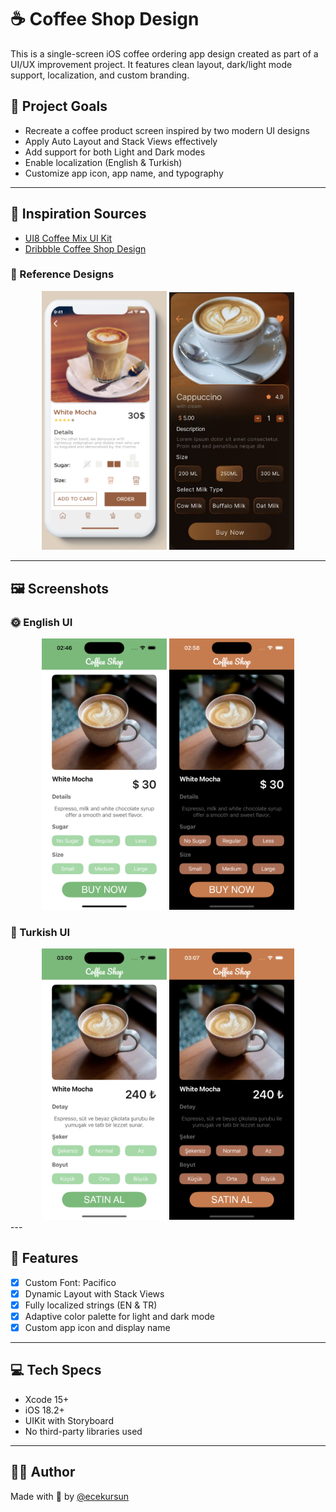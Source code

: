# ☕ Coffee Shop Design

This is a single-screen iOS coffee ordering app design created as part of a UI/UX improvement project. It features clean layout, dark/light mode support, localization, and custom branding.

## 🎯 Project Goals

- Recreate a coffee product screen inspired by two modern UI designs
- Apply Auto Layout and Stack Views effectively
- Add support for both Light and Dark modes
- Enable localization (English & Turkish)
- Customize app icon, app name, and typography

---

## 📌 Inspiration Sources

- [UI8 Coffee Mix UI Kit](https://ui8.net/abdulazizalbadawi/products/coffee-mix-ui-kit?rel=timer)
- [Dribbble Coffee Shop Design](https://dribbble.com/shots/23467241-Coffee-Shop-App-Design)
### 🎨 Reference Designs
<div align="center">
  <img src="./reference-ui8.png" alt="Reference UI8" width="200"/>
  <img src="./reference-dribbble.png" alt="Reference Dribbble" width="200"/>
</div>

---

## 🖼️ Screenshots

### 🌞 English UI
<div align="center">
  <img src="./screenshot-light-en.jpeg" alt="Light Mode EN" width="200"/>
  <img src="./screenshot-dark-en.jpeg" alt="Dark Mode EN" width="200"/>
</div>

### 🌙 Turkish UI
<div align="center">
  <img src="./screenshot-light-tr.jpeg" alt="Light Mode TR" width="200"/>
  <img src="./screenshot-dark-tr.jpeg" alt="Dark Mode TR" width="200"/>
</div>
---

## 🔧 Features

- [x] Custom Font: Pacifico
- [x] Dynamic Layout with Stack Views
- [x] Fully localized strings (EN & TR)
- [x] Adaptive color palette for light and dark mode
- [x] Custom app icon and display name

---

## 💻 Tech Specs

- Xcode 15+
- iOS 18.2+
- UIKit with Storyboard
- No third-party libraries used

---

## 🙋‍♀️ Author

Made with 💚 by [@ecekursun](https://github.com/ecekursun)
